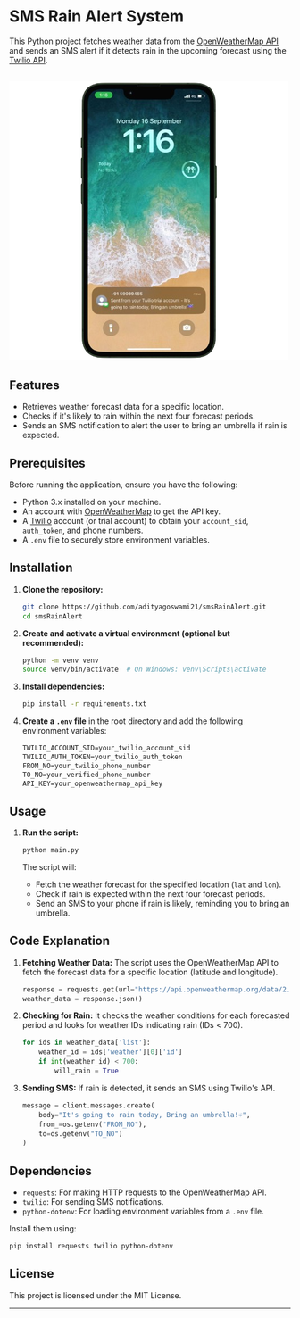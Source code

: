 
# SMS Rain Alert System

This Python project fetches weather data from the [OpenWeatherMap API](https://openweathermap.org/api) and sends an SMS alert if it detects rain in the upcoming forecast using the [Twilio API](https://www.twilio.com/docs/usage/api).

## 
![sms-image](twilio-sms-ss-mock.png)

## Features
- Retrieves weather forecast data for a specific location.
- Checks if it's likely to rain within the next four forecast periods.
- Sends an SMS notification to alert the user to bring an umbrella if rain is expected.

## Prerequisites
Before running the application, ensure you have the following:

- Python 3.x installed on your machine.
- An account with [OpenWeatherMap](https://home.openweathermap.org/users/sign_up) to get the API key.
- A [Twilio](https://www.twilio.com/) account (or trial account) to obtain your `account_sid`, `auth_token`, and phone numbers.
- A `.env` file to securely store environment variables.

## Installation

1. **Clone the repository:**

   ```bash
   git clone https://github.com/adityagoswami21/smsRainAlert.git
   cd smsRainAlert
   ```

2. **Create and activate a virtual environment (optional but recommended):**

   ```bash
   python -m venv venv
   source venv/bin/activate  # On Windows: venv\Scripts\activate
   ```

3. **Install dependencies:**

   ```bash
   pip install -r requirements.txt
   ```

4. **Create a `.env` file** in the root directory and add the following environment variables:

   ```env
   TWILIO_ACCOUNT_SID=your_twilio_account_sid
   TWILIO_AUTH_TOKEN=your_twilio_auth_token
   FROM_NO=your_twilio_phone_number
   TO_NO=your_verified_phone_number
   API_KEY=your_openweathermap_api_key
   ```

## Usage

1. **Run the script:**

   ```bash
   python main.py
   ```

   The script will:

   - Fetch the weather forecast for the specified location (`lat` and `lon`).
   - Check if rain is expected within the next four forecast periods.
   - Send an SMS to your phone if rain is likely, reminding you to bring an umbrella.

## Code Explanation

1. **Fetching Weather Data:**
   The script uses the OpenWeatherMap API to fetch the forecast data for a specific location (latitude and longitude).

   ```python
   response = requests.get(url="https://api.openweathermap.org/data/2.5/forecast", params=params)
   weather_data = response.json()
   ```

2. **Checking for Rain:**
   It checks the weather conditions for each forecasted period and looks for weather IDs indicating rain (IDs < 700).

   ```python
   for ids in weather_data['list']:
       weather_id = ids['weather'][0]['id']
       if int(weather_id) < 700:
           will_rain = True
   ```

3. **Sending SMS:**
   If rain is detected, it sends an SMS using Twilio's API.

   ```python
   message = client.messages.create(
       body="It's going to rain today, Bring an umbrella!☔",
       from_=os.getenv("FROM_NO"),
       to=os.getenv("TO_NO")
   )
   ```

## Dependencies

- `requests`: For making HTTP requests to the OpenWeatherMap API.
- `twilio`: For sending SMS notifications.
- `python-dotenv`: For loading environment variables from a `.env` file.

Install them using:

```bash
pip install requests twilio python-dotenv
```

## License

This project is licensed under the MIT License.

---
